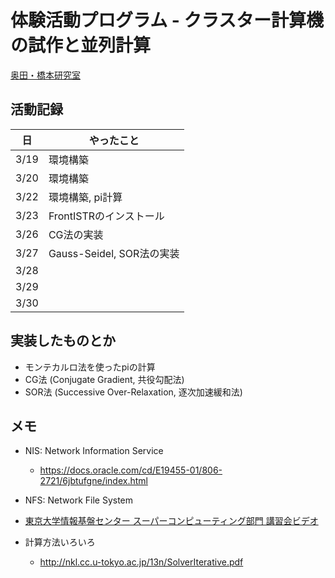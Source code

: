# 体験活動プログラム - クラスター計算機の試作と並列計算

[奥田・橋本研究室](cc.u-tokyo.ac.jp/support/kosyu/materials/1-1.html)


## 活動記録

| 日 | やったこと |
| --- | --- |
| 3/19 | 環境構築 |
| 3/20 | 環境構築 |
| 3/22 | 環境構築, pi計算 |
| 3/23 | FrontISTRのインストール |
| 3/26 | CG法の実装 |
| 3/27 | Gauss-Seidel, SOR法の実装 |
| 3/28 |  |
| 3/29 |  |
| 3/30 |  |

## 実装したものとか
* モンテカルロ法を使ったpiの計算
* CG法 (Conjugate Gradient, 共役勾配法)
* SOR法 (Successive Over-Relaxation, 逐次加速緩和法)


## メモ
* NIS: Network Information Service
    * <https://docs.oracle.com/cd/E19455-01/806-2721/6jbtufgne/index.html>
* NFS: Network File System

* [東京大学情報基盤センター スーパーコンピューティング部門 講習会ビデオ](https://www.cc.u-tokyo.ac.jp/support/kosyu/materials.html)

* 計算方法いろいろ
    * <http://nkl.cc.u-tokyo.ac.jp/13n/SolverIterative.pdf>

